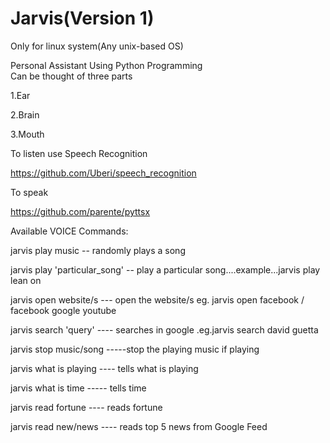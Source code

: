 # Jarvis(Version 1)

Only for linux system(Any unix-based OS)

Personal Assistant Using Python Programming     
Can be thought of three parts 

1.Ear     

2.Brain

3.Mouth

To listen use Speech Recognition


  https://github.com/Uberi/speech_recognition
  
  
To speak


  https://github.com/parente/pyttsx
  
Available VOICE Commands:

jarvis play music  -- randomly plays a song

jarvis play 'particular_song' -- play a particular song....example...jarvis play lean on

jarvis open website/s --- open the website/s eg. jarvis open facebook / facebook google youtube

jarvis search 'query' ---- searches in google .eg.jarvis search david guetta

jarvis stop music/song -----stop the playing music if playing

jarvis what is playing ---- tells what is playing

jarvis what is time   -----  tells time

jarvis read fortune  ---- reads fortune

jarvis read new/news ---- reads top 5 news from Google Feed
